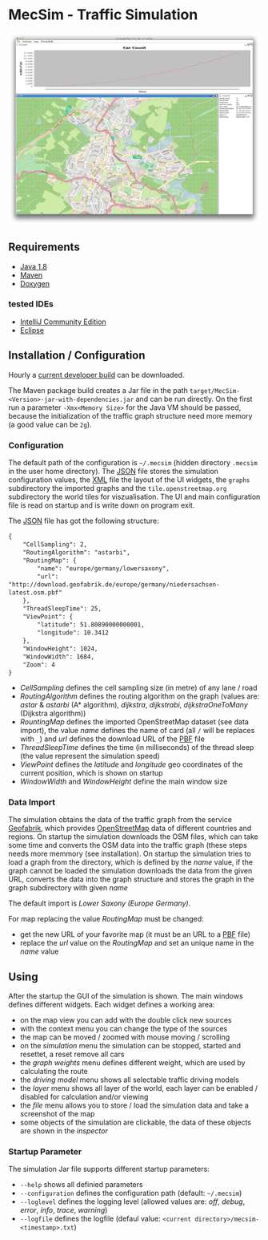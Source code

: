 # MecSim - Traffic Simulation

![Screenshot](screen.png)

## Requirements

* [Java 1.8](http://www.java.com)
* [Maven](http://maven.apache.org/)
* [Doxygen](http://www.doxygen.org/)

### tested IDEs

* [IntelliJ Community Edition](http://www.jetbrains.com/idea/)
* [Eclipse](http://www.eclipse.org/)



## Installation / Configuration

Hourly a [current developer build](https://mecdev.rz-housing.tu-clausthal.de/jenkins/job/MecSim/) can be downloaded.

The Maven package build creates a Jar file in the path ```target/MecSim-<Version>-jar-with-dependencies.jar``` and can
be run directly. On the first run a parameter ```-Xmx<Memory Size>``` for the Java VM should be passed, because the
initialization of the traffic graph structure need more memory (a good value can be ```2g```).

### Configuration

The default path of the configuration is ```~/.mecsim``` (hidden directory ```.mecsim``` in the user home directory).
The [JSON](http://en.wikipedia.org/wiki/JSON) file stores the simulation configuration values,
the [XML](http://en.wikipedia.org/wiki/XML) file the layout of the UI widgets, the ```graphs``` subdirectory the
imported graphs and the ```tile.openstreetmap.org``` subdirectory the world tiles for viszualisation. The UI and main
configuration file is read on startup and is write down on program exit.

The [JSON](http://en.wikipedia.org/wiki/JSON) file has got the following structure:


    {
        "CellSampling": 2,
        "RoutingAlgorithm": "astarbi",
        "RoutingMap": {
            "name": "europe/germany/lowersaxony",
            "url": "http://download.geofabrik.de/europe/germany/niedersachsen-latest.osm.pbf"
        },
        "ThreadSleepTime": 25,
        "ViewPoint": {
            "latitude": 51.80890000000001,
            "longitude": 10.3412
        },
        "WindowHeight": 1024,
        "WindowWidth": 1684,
        "Zoom": 4
    }

* _CellSampling_ defines the cell sampling size (in metre) of any lane / road
* _RoutingAlgorithm_ defines the routing algorithm on the graph (values are: _astar_ & _astarbi_ (A* algorithm),
_dijkstra_, _dijkstrabi_, _dijkstraOneToMany_ (Dijkstra algorithm))
* _RountingMap_ defines the imported OpenStreetMap dataset (see data import), the value _name_ defines the name of
card (all ```/``` will be replaces with ```_```) and _url_ defines the download URL of the
[PBF](http://wiki.openstreetmap.org/wiki/PBF_Format) file
* _ThreadSleepTime_ defines the time (in milliseconds) of the thread sleep (the value represent the simulation speed)
* _ViewPoint_ defines the _latitude_ and _longitude_ geo coordinates of the current position, which is shown on startup
* _WindowWidth_ and _WindowHeight_ define the main window size

### Data Import

The simulation obtains the data of the traffic graph from the service [Geofabrik](http://download.geofabrik.de/), which
provides [OpenStreetMap](http://www.openstreetmap.de/) data of different countries and regions. On startup the
simulation downloads the OSM files, which can take some time and converts the OSM data into the traffic graph (these
steps needs more memmory (see installation). On startup the simulation tries to load a graph from the directory,
which is defined by the _name_ value, if the graph cannot be loaded the simulation downloads the data from the given
URL, converts the data into the graph structure and stores the graph in the graph subdirectory with given _name_

The default import is _Lower Saxony (Europe Germany)_.

For map replacing the value _RoutingMap_ must be changed:

* get the new URL of your favorite map (it must be an URL to a [PBF](http://wiki.openstreetmap.org/wiki/PBF_Format) file)
* replace the _url_ value on the _RoutingMap_ and set an unique name in the _name_ value



## Using

After the startup the GUI of the simulation is shown. The main windows defines different widgets. Each widget defines a
working area:

* on the map view you can add with the double click new sources
* with the context menu you can change the type of the sources
* the map can be moved / zoomed with mouse moving / scrolling
* on the _simulation_ menu the simulation can be stopped, started and resettet, a reset remove all cars
* the _graph weights_ menu defines different weight, which are used by calculating the route
* the _driving model_ menu shows all selectable traffic driving models
* the _layer_ menu shows all layer of the world, each layer can be enabled / disabled for calculation and/or viewing
* the _file_ menu allows you to store / load the simulation data and take a screenshot of the map
* some objects of the simulation are clickable, the data of these objects are shown in the _inspector_

### Startup Parameter

The simulation Jar file supports different startup parameters:

* ```--help``` shows all definied parameters
* ```--configuration``` defines the configuration path (default: ```~/.mecsim```)
* ```--loglevel``` defines the logging level (allowed values are: _off_, _debug_, _error_, _info_, _trace_, _warning_)
* ```--logfile``` defines the logfile (defaul value: ```<current directory>/mecsim-<timestamp>.txt```)
